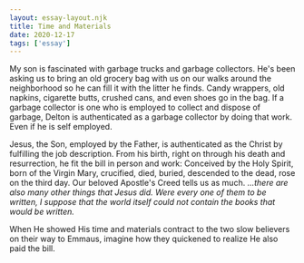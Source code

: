 ```yaml
---
layout: essay-layout.njk
title: Time and Materials
date: 2020-12-17
tags: ['essay']
--- 
```


My son is fascinated with garbage trucks and garbage collectors. He's been asking us to bring an old grocery bag with us on our walks around the neighborhood so he can fill it with the litter he finds.  Candy wrappers, old napkins, cigarette butts, crushed cans, and even shoes go in the bag.  If a garbage collector is one who is employed to collect and dispose of garbage, Delton is authenticated as a garbage collector by doing that work. Even if he is self employed.

Jesus, the Son, employed by the Father, is authenticated as the Christ by fulfilling the job description.  From his birth, right on through his death and resurrection, he fit the bill in person and work: Conceived by the Holy Spirit, born of the Virgin Mary, crucified, died, buried, descended to the dead, rose on the third day.  Our beloved Apostle's Creed tells us as much. *...there are also many other things that Jesus did. Were every one of them to be written, I suppose that the world itself could not contain the books that would be written.*

When He showed His time and materials contract to the two slow believers on their way to Emmaus, imagine how they quickened to realize He also paid the bill.